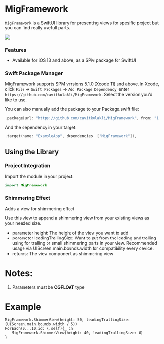 # MigFramework

`MigFramework` is a SwiftUI library for presenting views for spesific project but you can find really usefull parts.

![](https://img.shields.io/badge/swift%20package%20manager-compatible-green)

### Features

* Available for iOS 13 and above, as a SPM package for SwiftUI

### Swift Package Manager

MigFramework supports SPM versions 5.1.0 (Xcode 11) and above. In Xcode, click `File` -> `Swift Packages` -> `Add Package Dependency`, enter `https://github.com/cavitkulakli/MigFramework`. Select the version you’d like to use.

You can also manually add the package to your Package.swift file:

```swift
.package(url: "https://github.com/cavitkulakli/MigFramework", from: "1.0.0")
```

And the dependency in your target:

```swift
.target(name: "ExampleApp", dependencies: ["MigFramework"]),
```

## Using the Library

### Project Integration

Import the module in your project:

```swift
import MigFramework
```

### Shimmering Effect

Adds a view for shimmering effect

Use this view to append a shimmering view from your existing views as your needed size.

- parameter height: The height of the view you want to add
- parameter leadingTrallingSize: Want to put from the leading and tralling using for tralling or small shimmering parts in your view. Recommended usage via UIScreen.main.bounds.width for compatibility every device.
- returns: The view component as shimmering view

# Notes: #
1. Parameters must be **CGFLOAT** type

# Example #
```
MigFramework.ShimmerView(height: 50, leadingTrallingSize: (UIScreen.main.bounds.width / 5))
ForEach(0...10,id: \.self){_ in
   MigFramework.ShimmerView(height: 40, leadingTrallingSize: 0)
}
```
